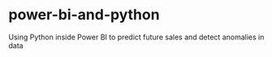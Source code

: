 # power-bi-and-python
Using Python inside Power BI to predict future sales and detect anomalies in data
